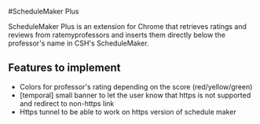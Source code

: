 #ScheduleMaker Plus

ScheduleMaker Plus is an extension for Chrome that retrieves ratings and reviews from ratemyprofessors and inserts them directly below the professor's name in CSH's ScheduleMaker.

## Features to implement

* Colors for professor's rating depending on the score (red/yellow/green)
* [temporal] small banner to let the user know that https is not supported and redirect to non-https link
* Https tunnel to be able to work on https version of schedule maker
